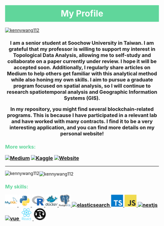 <h1 align="center" style="background-color: #60d69b; color: white; padding: 10px;">My Profile</h1>


<p align="left"> <a href="https://github.com/ryo-ma/github-profile-trophy"><img src="https://github-profile-trophy.vercel.app/?username=kennywang112&title=MultiLanguage,Commits,Repositories,Commits,Experience&theme=onestar" alt="kennywang112" /></a></p>


<h3 align="center">
I am a senior student at Soochow University in Taiwan. I am grateful that my professor is willing to support my interest in Topological Data Analysis, allowing me to self-study and collaborate on a paper currently under review. I hope it will be accepted soon. Additionally, I regularly share articles on Medium to help others get familiar with this analytical method while also honing my own skills. I aim to pursue a graduate program focused on spatial analysis, so I will continue to research spatiotemporal analysis and Geographic Information Systems (GIS).</p>
In my repository, you might find several blockchain-related programs. This is because I have participated in a relevant lab and have worked with many contracts. I find it to be a very interesting application, and you can find more details on my personal website!
</h3>


<h3 align="left" style="color:#60d69b;">More works:</p>
<a href="https://medium.com/@kennywang2003" target="_blank">
  <img src="https://cdn.jsdelivr.net/npm/simple-icons@v4/icons/medium.svg" alt="Medium" height="30" width="40" /></a>
<a href="https://www.kaggle.com/kennyssss" target="_blank">
  <img src="https://cdn.jsdelivr.net/npm/simple-icons@v4/icons/kaggle.svg" alt="Kaggle" height="30" width="40" /></a>
<a href="https://kennywang112.github.io/Profile/" target="_blank">
  <img src="https://cdn.jsdelivr.net/npm/simple-icons@v4/icons/internetexplorer.svg" alt="Website" height="30" width="40" /></a>
</h1>

<hr>

<p><img align="center" src="https://github-readme-streak-stats.herokuapp.com/?user=kennywang112" alt="kennywang112" />
<img align="left" src="https://github-readme-stats.vercel.app/api/top-langs?username=kennywang112&show_icons=true&locale=en&layout=compact" alt="kennywang112" /></p>

<h3 align="left" style="color:#60d69b;">My skills:</p>
    <a href="https://www.mysql.com/" target="_blank" rel="noreferrer"> <img src="https://raw.githubusercontent.com/devicons/devicon/master/icons/mysql/mysql-original-wordmark.svg" alt="mysql" width="40" height="40"/> </a> 
    <a href="https://www.python.org" target="_blank" rel="noreferrer"> <img src="https://raw.githubusercontent.com/devicons/devicon/master/icons/python/python-original.svg" alt="python" width="40" height="40"/> </a>
    <a href="https://posit.co/download/rstudio-desktop/" target="_blank" rel="noreferrer"> <img src="https://raw.githubusercontent.com/devicons/devicon/master/icons/r/r-original.svg" alt="python" width="40" height="40"/> </a>
    <a href="https://www.docker.com/" target="_blank" rel="noreferrer"> <img src="https://raw.githubusercontent.com/devicons/devicon/master/icons/docker/docker-original-wordmark.svg" alt="docker" width="40" height="40"/> </a>
    <a href="https://www.postgresql.org" target="_blank" rel="noreferrer"> <img src="https://raw.githubusercontent.com/devicons/devicon/master/icons/postgresql/postgresql-original-wordmark.svg" alt="postgresql" width="40" height="40"/> </a> 
    <a href="https://www.elastic.co" target="_blank" rel="noreferrer"> <img src="https://www.vectorlogo.zone/logos/elastic/elastic-icon.svg" alt="elasticsearch" width="40" height="40"/> </a>
    <a href="https://www.typescriptlang.org/" target="_blank" rel="noreferrer"> <img src="https://raw.githubusercontent.com/devicons/devicon/master/icons/typescript/typescript-original.svg" alt="typescript" width="40" height="40"/> </a> 
    <a href="https://developer.mozilla.org/en-US/docs/Web/JavaScript" target="_blank" rel="noreferrer"> <img src="https://raw.githubusercontent.com/devicons/devicon/master/icons/javascript/javascript-original.svg" alt="javascript" width="40" height="40"/> </a> 
    <a href="https://nextjs.org/" target="_blank" rel="noreferrer"> <img src="https://cdn.worldvectorlogo.com/logos/nextjs-2.svg" alt="nextjs" width="40" height="40"/> </a>
    <a href="https://vue.com/en/" target="_blank" rel="noreferrer"> <img src="https://bestofjs.org/logos/vue.svg" alt="vue" width="40" height="40"/> </a>
    <a href="https://reactjs.org/" target="_blank" rel="noreferrer"> <img src="https://raw.githubusercontent.com/devicons/devicon/master/icons/react/react-original-wordmark.svg" alt="react" width="40" height="40"/> </a>
    <a href="https://www.rust-lang.org/" target="_blank" rel="noreferrer"> <img src="https://raw.githubusercontent.com/devicons/devicon/master/icons/rust/rust-original.svg" alt="react" width="40" height="40"/> </a>
</h3>
